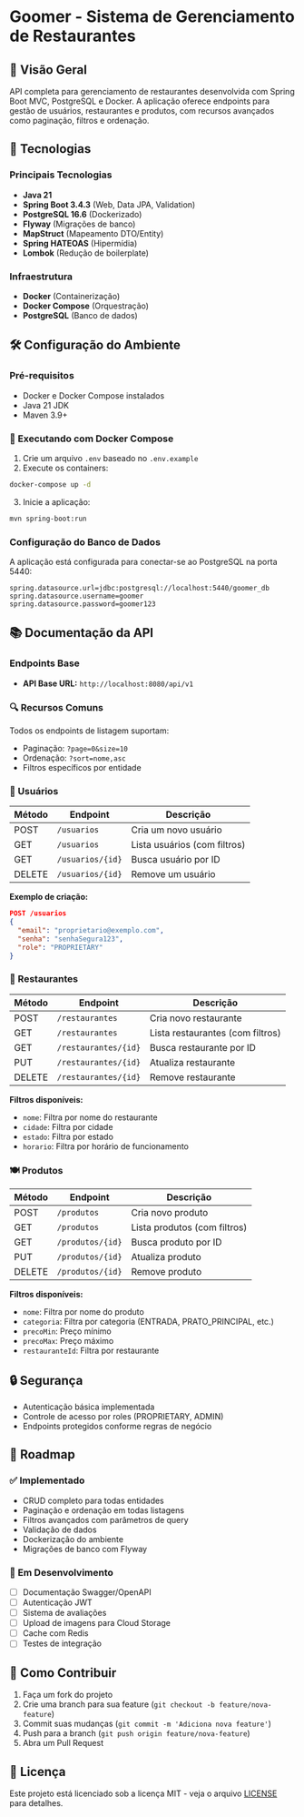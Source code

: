 # Goomer - Sistema de Gerenciamento de Restaurantes

## 📌 Visão Geral
API completa para gerenciamento de restaurantes desenvolvida com Spring Boot MVC, PostgreSQL e Docker. A aplicação oferece endpoints para gestão de usuários, restaurantes e produtos, com recursos avançados como paginação, filtros e ordenação.

## 🚀 Tecnologias

### Principais Tecnologias
- **Java 21**
- **Spring Boot 3.4.3** (Web, Data JPA, Validation)
- **PostgreSQL 16.6** (Dockerizado)
- **Flyway** (Migrações de banco)
- **MapStruct** (Mapeamento DTO/Entity)
- **Spring HATEOAS** (Hipermídia)
- **Lombok** (Redução de boilerplate)

### Infraestrutura
- **Docker** (Containerização)
- **Docker Compose** (Orquestração)
- **PostgreSQL** (Banco de dados)

## 🛠️ Configuração do Ambiente

### Pré-requisitos
- Docker e Docker Compose instalados
- Java 21 JDK
- Maven 3.9+

### 🐳 Executando com Docker Compose
1. Crie um arquivo `.env` baseado no `.env.example`
2. Execute os containers:
```bash
docker-compose up -d
```

3. Inicie a aplicação:
```bash
mvn spring-boot:run
```

### Configuração do Banco de Dados
A aplicação está configurada para conectar-se ao PostgreSQL na porta 5440:
```properties
spring.datasource.url=jdbc:postgresql://localhost:5440/goomer_db
spring.datasource.username=goomer
spring.datasource.password=goomer123
```

## 📚 Documentação da API

### Endpoints Base
- **API Base URL:** `http://localhost:8080/api/v1`

### 🔍 Recursos Comuns
Todos os endpoints de listagem suportam:
- Paginação: `?page=0&size=10`
- Ordenação: `?sort=nome,asc`
- Filtros específicos por entidade

### 👤 Usuários
| Método | Endpoint            | Descrição                              |
|--------|---------------------|----------------------------------------|
| POST   | `/usuarios`         | Cria um novo usuário                   |
| GET    | `/usuarios`         | Lista usuários (com filtros)           |
| GET    | `/usuarios/{id}`    | Busca usuário por ID                   |
| DELETE | `/usuarios/{id}`    | Remove um usuário                      |

**Exemplo de criação:**
```json
POST /usuarios
{
  "email": "proprietario@exemplo.com",
  "senha": "senhaSegura123",
  "role": "PROPRIETARY"
}
```

### 🏢 Restaurantes
| Método | Endpoint               | Descrição                              |
|--------|------------------------|----------------------------------------|
| POST   | `/restaurantes`        | Cria novo restaurante                  |
| GET    | `/restaurantes`        | Lista restaurantes (com filtros)       |
| GET    | `/restaurantes/{id}`   | Busca restaurante por ID               |
| PUT    | `/restaurantes/{id}`   | Atualiza restaurante                   |
| DELETE | `/restaurantes/{id}`   | Remove restaurante                     |

**Filtros disponíveis:**
- `nome`: Filtra por nome do restaurante
- `cidade`: Filtra por cidade
- `estado`: Filtra por estado
- `horario`: Filtra por horário de funcionamento

### 🍽️ Produtos
| Método | Endpoint            | Descrição                              |
|--------|---------------------|----------------------------------------|
| POST   | `/produtos`         | Cria novo produto                      |
| GET    | `/produtos`         | Lista produtos (com filtros)           |
| GET    | `/produtos/{id}`    | Busca produto por ID                   |
| PUT    | `/produtos/{id}`    | Atualiza produto                       |
| DELETE | `/produtos/{id}`    | Remove produto                         |

**Filtros disponíveis:**
- `nome`: Filtra por nome do produto
- `categoria`: Filtra por categoria (ENTRADA, PRATO_PRINCIPAL, etc.)
- `precoMin`: Preço mínimo
- `precoMax`: Preço máximo 
- `restauranteId`: Filtra por restaurante

## 🔒 Segurança
- Autenticação básica implementada
- Controle de acesso por roles (PROPRIETARY, ADMIN)
- Endpoints protegidos conforme regras de negócio

## 📅 Roadmap

### ✅ Implementado
- CRUD completo para todas entidades
- Paginação e ordenação em todas listagens
- Filtros avançados com parâmetros de query
- Validação de dados
- Dockerização do ambiente
- Migrações de banco com Flyway

### 🚧 Em Desenvolvimento
- [ ] Documentação Swagger/OpenAPI
- [ ] Autenticação JWT
- [ ] Sistema de avaliações
- [ ] Upload de imagens para Cloud Storage
- [ ] Cache com Redis
- [ ] Testes de integração

## 🤝 Como Contribuir
1. Faça um fork do projeto
2. Crie uma branch para sua feature (`git checkout -b feature/nova-feature`)
3. Commit suas mudanças (`git commit -m 'Adiciona nova feature'`)
4. Push para a branch (`git push origin feature/nova-feature`)
5. Abra um Pull Request

## 📄 Licença
Este projeto está licenciado sob a licença MIT - veja o arquivo [LICENSE](LICENSE) para detalhes.